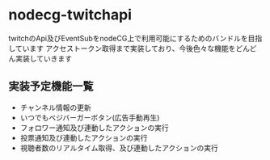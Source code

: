 # nodecg-twitchapi
twitchのApi及びEventSubをnodeCG上で利用可能にするためのバンドルを目指しています
アクセストークン取得まで実装しており、今後色々な機能をどんどん実装していきます

## 実装予定機能一覧
- チャンネル情報の更新
- いつでもベジバーガーボタン(広告手動再生)
- フォロワー通知及び連動したアクションの実行
- 投票通知及び連動したアクションの実行
- 視聴者数のリアルタイム取得、及び連動したアクションの実行
